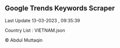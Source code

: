 

## Google Trends Keywords Scraper 
 
Last Update 13-03-2023 , 09:35:39

Country List :
VIETNAM.json



© Abdul Muttaqin 
